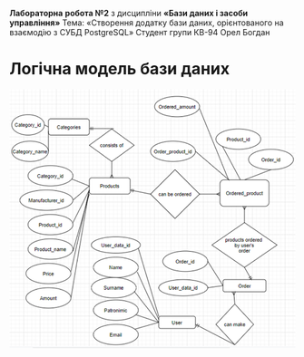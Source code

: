 
**Лабораторна** **робота №2**
з дисципліни **«****Бази даних** **і** **засоби управління****»**
Тема: «Створення додатку бази даних, орієнтованого на взаємодію з СУБД PostgreSQL»
Cтудент групи КВ-94 Орел Богдан

# Логічна модель бази даних
![Логічна модель бази даних](https://github.com/OrelBogdan/lab2_bd/blob/main/Schema.png?raw=true)